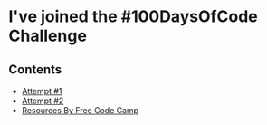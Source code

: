# I've joined the #100DaysOfCode Challenge

## Contents

- [Attempt #1](log1.md)
- [Attempt #2](log2.md)
- [Resources By Free Code Camp](resources.md)
